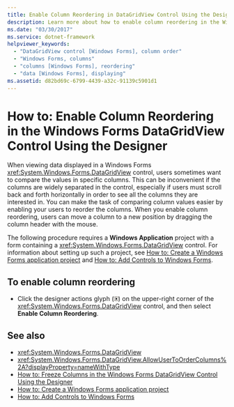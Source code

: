 ```yaml
---
title: Enable Column Reordering in DataGridView Control Using the Designer
description: Learn more about how to enable column reordering in the Windows Forms DataGridView control using the designer.
ms.date: "03/30/2017"
ms.service: dotnet-framework
helpviewer_keywords:
  - "DataGridView control [Windows Forms], column order"
  - "Windows Forms, columns"
  - "columns [Windows Forms], reordering"
  - "data [Windows Forms], displaying"
ms.assetid: d82bd69c-6799-4439-a32c-91139c5901d1
---
```

# How to: Enable Column Reordering in the Windows Forms DataGridView Control Using the Designer

When viewing data displayed in a Windows Forms <xref:System.Windows.Forms.DataGridView> control, users sometimes want to compare the values in specific columns. This can be inconvenient if the columns are widely separated in the control, especially if users must scroll back and forth horizontally in order to see all the columns they are interested in. You can make the task of comparing column values easier by enabling your users to reorder the columns. When you enable column reordering, users can move a column to a new position by dragging the column header with the mouse.

 The following procedure requires a **Windows Application** project with a form containing a <xref:System.Windows.Forms.DataGridView> control. For information about setting up such a project, see [How to: Create a Windows Forms application project](/visualstudio/ide/step-1-create-a-windows-forms-application-project) and [How to: Add Controls to Windows Forms](how-to-add-to-a-form.md).

## To enable column reordering

- Click the designer actions glyph (![Small black arrow](./media/designer-actions-glyph.gif)) on the upper-right corner of the <xref:System.Windows.Forms.DataGridView> control, and then select **Enable Column Reordering**.

## See also

- <xref:System.Windows.Forms.DataGridView>
- <xref:System.Windows.Forms.DataGridView.AllowUserToOrderColumns%2A?displayProperty=nameWithType>
- [How to: Freeze Columns in the Windows Forms DataGridView Control Using the Designer](freeze-columns-in-the-datagrid-using-the-designer.md)
- [How to: Create a Windows Forms application project](/visualstudio/ide/step-1-create-a-windows-forms-application-project)
- [How to: Add Controls to Windows Forms](how-to-add-to-a-form.md)
